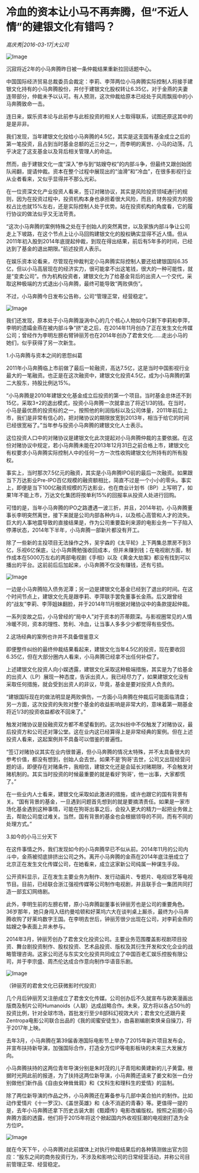 # 冷血的资本让小马不再奔腾，但“不近人情”的建银文化有错吗？

*高庆秀|2016-03-17|大公司*

![Image](http://static.ylzbl.com/uploads/ueditor/php/upload/image/20170920/1505916923633817.jpeg)

沉寂将近2年的小马奔腾昨日被一条仲裁结果重新拉回话题中心。

中国国际经济贸易总裁委员会裁定：李莉、李萍两位小马奔腾实际控制人将接手建银文化持有的小马奔腾股份，并付于建银文化股权转让6.35亿，对于金燕的夫妻连带部分，仲裁未予以认可。有人预测，这次仲裁给原本已经处于风雨飘摇中的小马奔腾致命一击。

连日来，娱乐资本论与此前参与此桩投资的相关人士取得联系，试图还原这其中的是是非非。

我们发现，当年建银文化投给小马奔腾的4.5亿，其实是这支国有基金成立之后的第一笔投资，且占到当时基金总额的近三分之一，而李明的离世、小马的动荡，几乎决定了这支基金以及背后相关管理人的命运。

然而，由于建银文化一度“深入”参与到“姑嫂夺权”的内部斗争，但最终又跟创始团队闹翻，提请仲裁。资本在整个过程中展现出的“油滑”和“冷血”，在很多影视行业从业者看来，又似乎显得并不那么光彩。

在一位资深文化产业投资人看来，签订对赌协议，其实是风险投资领域通行的规则，因为在投资过程中，投资机构本身也承担着很大风险，而且，财务投资方的股权占比也就15%左右，还是实际控制人处于优势。站在投资机构的角度看，它的履行协议的做法似乎又无法苛责。

“这次小马奔腾的案例特殊之处在于创始人的突然离世，以及家族内部斗争让公司走上下坡路，在这个节点上让小马回购建银文化的股权确实显得不近人情。但从2011年初入股到2014年底提起仲裁，到现在得出结果，前后有5年多的时间，已经达到了基金的退出期限。”前述投资人表示。

在娱乐资本论看来，尽管现在仲裁判定小马奔腾实际控制人要还给建银国际6.35亿，但以小马高层现在的经济实力，很可能拿不出这笔钱，很大的一种可能性，就是“变卖公司”。作为机构投资者，建银文化为了给基金背后的出资人一个交代，采取这种极端的方式退出小马奔腾，最终可能导致“两败俱伤”。

不过，小马奔腾今日发布公告称，公司“管理正常，经营稳定”。

![Image](http://si1.go2yd.com/get-image/0GpqO316AaW)

我们还发现，原本处于小马奔腾漩涡中心的几个核心人物如今只剩下李莉和李萍，李明的遗孀金燕在被内部斗争“挤”走之后，在2014年11月创办了正在发生文化传媒公司；曾经作为李明左膀右臂钟丽芳也在2014年创办了君舍文化……走出小马的她们，似乎获得了另一次新生。

1.小马奔腾与资本之间的恩怨纠葛

2011年小马奔腾临上市前做了最后一轮融资，高达7.5亿，这是当时中国影视行业最大的一笔融资。也正是在这次融资中，建银文化投资4.5亿，成为小马奔腾的第二大股东，持股比例达15%。

“小马奔腾是2010年建银文化基金成立后投资的第一个项目。当时基金总体还不到15亿，采取3+2的退出模式，投资小马奔腾一次就拿出了将近1/3的钱。在当时，小马是最优质的投资标的之一，按照他的利润指标以及公司体量，2011年前后上市，我们是非常有信心的，把对赌协议的期限放宽到2013年，相当于给它的时间已经很宽裕了。”当年参与投资小马奔腾的建银文化人士表示。

这位投资人口中的对赌协议是建银文化此次提起对小马奔腾仲裁的主要依据。在这份对赌协议中规定，若小马奔腾未能在2013年12月31日之前合格上市，建银文化有权要求小马奔腾实际控制人中的任何一方一次性收购建银文化所持有的所有股权。

事实上，当时那次7.5亿元的融资，其实是小马奔腾IPO前的最后一次融资。如果跟当下万达影业Pre-IPO百亿规模的融资额相比，简直不过是一个小小的零头。事实上，即便是当下100亿融资规模的万达影业，也在商业计划书（BP）上写明了，如果1年不能上市，万达文化集团将按单利15%的回报率从投资人处进行回购。

可惜的是，当年小马奔腾的IPO之路遭遇一波三折，并且，2014年初，小马奔腾董事长李明突然离世，接下来就是公司内部各种内斗，以及核心高管和人才的流失。巨大的人事地震导致的直接结果是，作为公司重要盈利来源的电影业务一下子陷入停滞状态，2014年下半年，小马奔腾一部新片都没有开工。

除了一些新的主投项目无法操作之外，吴宇森的《太平轮》上下两集总票房不到3亿，乐视6亿保底，让小马奔腾勉强收回成本，但并未赚到钱；在电视剧方面，制作成本在5000万左右的两部电视剧《手相》以及《黄金大劫案》都没有找到可以播出的平台。这前前后后加起来，小马奔腾不仅没有赚钱，还有亏损。

![Image](http://static.ylzbl.com/uploads/ueditor/php/upload/image/20170920/1505917035268166.jpeg)

一边是小马奔腾陷入债务泥潭；另一边是建银文化基金已经到了退出的时间。在这个时间节点上，建银文化先是跟李莉、李萍联手罢免董事长金燕。后又跟曾经的“战友”李莉、李萍姐妹翻脸，并于2014年11月根据对赌协议中的条款提起仲裁。

一系列变故之后，小马曾经的“局中人”对于资本的芥蒂颇深。与影视圈常见的人情冷暖不同，资本的理性、势利、冷血，让当事人多多少少都觉得有些受伤。

2.这场经典的案例也许并不具备借鉴意义

即便整件纠纷的最终仲裁结果看起来，建银文化当年4.5亿的投资，现在要收回6.35亿，但在大部分圈内人看来，小马奔腾已经拿不出任何补偿了。

上述建银文化投资人向小娱透露，建银文化采取这种极端措施，其实是为了给基金的出资人（LP）展现一种态度，告诉出资人，我已经尽力了，如果建银文化没有采取任何措施，就会受到出资人的非议，毕竟，基金是要对投资人负责的。

“建银国际现在的做法明显是两败俱伤，一方面小马奔腾在仲裁后可能面临清盘；另一方面，这次投资的失败对整个基金的收益影响是非常大的，意味着第一期基金将近1/3的投资收益都收不回来了。”

触发对赌协议是投融资双方都不希望看到的。这次纠纷中不仅触发了对赌协议，最后投资方和公司还对簿公堂。这在业内这已经算得上是非常经典的案例。但在上述投资人看来，这起案例并不具备可以借鉴的普遍性。

“签订对赌协议其实在业内很普遍，但小马奔腾的情况太特殊，并不太具备很大的参考价值，都没有想到，创始人会去世。如果不是‘狗哥’去世，公司又出现经营问题的话，即便存在对赌条件，我相信，建银文化还是会延长对赌期限，不会触发对赌机制的。其实当时投资的时候最重要的就是看好‘狗哥’，他一出事，大家都慌了。”

在一些业内人士看来，建银文化采取如此激进的措施，或许也跟它的国有背景有关。“国有背景的基金，一旦遇到问题首先想到的就是要摘清责任。如果是一家市场化基金遇到这种事情，可能在狗哥出事之后，会投入更大的精力一起把业务做上去，帮助公司度过难关。当然，国有背景的基金也会根据领导的不同，而有不同的处理方式。”

3.如今的小马三分天下

在这件事情之外，我们发现如今的小马奔腾早已不似从前。2014年11月的公司内斗中，金燕被彻底排挤出公司之外。离开小马奔腾的金燕在2014年底注册成立了北京正在发生文化传媒公司，在她看来，成立这家新公司纯属一种谋生手段。

公开资料显示，正在发生主要业务为制作、发行动画片、专题片、电视综艺等电视节目。目前，已经联合浙江强视传媒等公司制作电视剧，并且联手合一集团共同打造一部玄幻网络剧。

此外，李明生前的左膀右臂，原小马奔腾副董事长钟丽芳也是公司的重要角色。36岁那年，她只身闯入纽约曼哈顿和好莱坞六大在谈判桌上厮杀，最终为小马奔腾收购了好莱坞数字王国。在李明去世后，钟丽芳很少出现在公司，对李莉金燕的姑嫂之争表面上并未参与。

2014年3月，钟丽芳创办了君舍文化投资公司。主要业务范围覆盖影视剧项目投资、舞台剧投资制作、股权投资、艺术品投资、版权及其衍生开发和文化企业的战略管理咨询。这家公司还与东实文化投资共同成立了中国百老汇娱乐控股有限公司，并于李宗盛、周杰伦达成合作意向制作华语音乐剧。

![Image](http://si1.go2yd.com/get-image/0GpqO88xAPY)

（钟丽芳的君舍文化已获微影时代投资）

几个月后钟丽芳又注册成立了君舍文化传媒。公司创办后不久就宣布与欧美漫画出版商及制片公司Humanoids（人联）达成战略合作。未来，双方将以各占50％的投资比例，针对全球市场，首批发行至少8部科幻视效大片；君舍文化还跟丹麦Zentropa电影公司联合出品的《我的闺蜜安徒生》，由喜剧编剧束焕亲自操刀，将于2017年上映。

去年3月，小马奔腾在第39届香港国际电影节上举办了2015年新片项目发布会，并宣布扶持新导演，加强国际合作，打造全方位IP等电影板块的未来三大发展方向。

小马奔腾扶持的这两位青年导演分别是朱时茂的儿子青阳和黄建新的儿子黄雷。根据时光网此前的报道，为了扶持这两位新导演，小马奔腾还请来了姜文和张一白分别做他们新作品《自由女神耸耸肩》和《文科生和理科生的爱情》的监制。

除了两位新导演的作品之外，小马奔腾还在筹备参与几部中美合拍片的制作。比如动作爱情片《十一罗汉》、《盖世英雄》和《永不消逝的青春》等。更值得一提的是，去年小马奔腾还拿下历史古装大剧《甄嬛传》电影改编版权。按照之前据小马奔腾方面的透露，他们将于2015年将这个掀起国内外收视狂潮的电视剧打造为全方位IP。

![Image](http://si1.go2yd.com/get-image/0GpqO4Ibjpw)

就在今天下午，小马奔腾对此前媒体上对执行仲裁结果后的各种猜测做出官方回应：“股东之间的商务投资行为，不涉及和影响公司的日常经营活动，并称公司目前管理正常、经营稳定。

